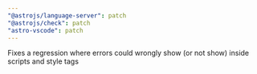 ```yaml
---
"@astrojs/language-server": patch
"@astrojs/check": patch
"astro-vscode": patch
---
```


Fixes a regression where errors could wrongly show (or not show) inside scripts and style tags
